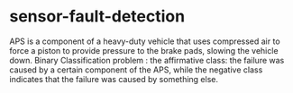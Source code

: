 # sensor-fault-detection
APS is a component of a heavy-duty vehicle that uses compressed air to force a piston to provide pressure to the brake pads, slowing the vehicle down. Binary Classification problem : the affirmative class:  the failure was caused by a certain component of the APS, while the negative class indicates that the failure was caused by something else. 
